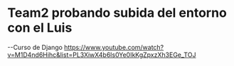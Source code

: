 # Team2 probando subida del entorno con el Luis

--Curso de Django https://www.youtube.com/watch?v=M1D4nd6Hihc&list=PL3XiwX4b6ls0Ye0IkKgZpxzXh3EGe_TOJ
